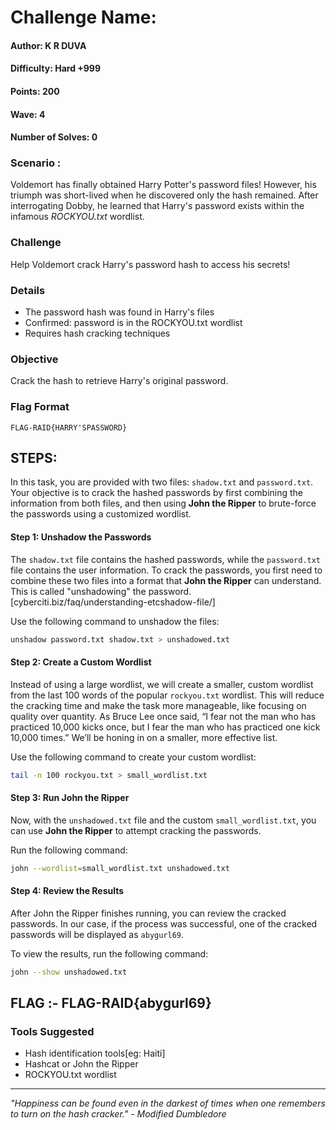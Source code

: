 # Challenge Name: 
#### Author: K R DUVA

#### Difficulty: Hard +999

#### Points: 200

#### Wave: 4

#### Number of Solves: 0

### Scenario :
Voldemort has finally obtained Harry Potter's password files! However, his triumph was short-lived when he discovered only the hash remained. After interrogating Dobby, he learned that Harry's password exists within the infamous *ROCKYOU.txt* wordlist.

### Challenge
Help Voldemort crack Harry's password hash to access his secrets!

### Details
- The password hash was found in Harry's files
- Confirmed: password is in the ROCKYOU.txt wordlist
- Requires hash cracking techniques

### Objective
Crack the hash to retrieve Harry's original password.

### Flag Format
```
FLAG-RAID{HARRY'SPASSWORD}
```
## STEPS:

In this task, you are provided with two files: `shadow.txt` and `password.txt`. Your objective is to crack the hashed passwords by first combining the information from both files, and then using **John the Ripper** to brute-force the passwords using a customized wordlist.

#### Step 1: Unshadow the Passwords

The `shadow.txt` file contains the hashed passwords, while the `password.txt` file contains the user information. To crack the passwords, you first need to combine these two files into a format that **John the Ripper** can understand. This is called "unshadowing" the password.[cyberciti.biz/faq/understanding-etcshadow-file/]

Use the following command to unshadow the files:

```bash
unshadow password.txt shadow.txt > unshadowed.txt
```
#### Step 2: Create a Custom Wordlist

Instead of using a large wordlist, we will create a smaller, custom wordlist from the last 100 words of the popular `rockyou.txt` wordlist. This will reduce the cracking time and make the task more manageable, like focusing on quality over quantity. As Bruce Lee once said, “I fear not the man who has practiced 10,000 kicks once, but I fear the man who has practiced one kick 10,000 times.” We’ll be honing in on a smaller, more effective list.

Use the following command to create your custom wordlist:

```bash
tail -n 100 rockyou.txt > small_wordlist.txt
```
#### Step 3: Run John the Ripper

Now, with the `unshadowed.txt` file and the custom `small_wordlist.txt`, you can use **John the Ripper** to attempt cracking the passwords.

Run the following command:

```bash
john --wordlist=small_wordlist.txt unshadowed.txt
```
#### Step 4: Review the Results

After John the Ripper finishes running, you can review the cracked passwords. In our case, if the process was successful, one of the cracked passwords will be displayed as `abygurl69`.

To view the results, run the following command:

```bash
john --show unshadowed.txt
```
## FLAG :- FLAG-RAID{abygurl69}

### Tools Suggested
- Hash identification tools[eg: Haiti]
- Hashcat or John the Ripper
- ROCKYOU.txt wordlist



---
*"Happiness can be found even in the darkest of times when one remembers to turn on the hash cracker." - Modified Dumbledore*